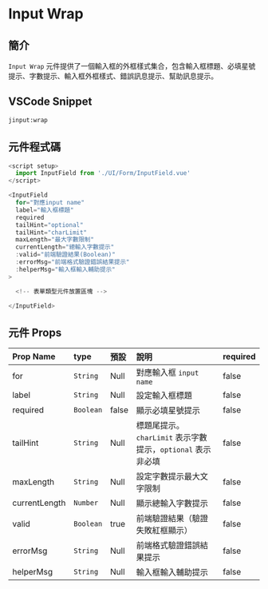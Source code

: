 # Input Wrap

## 簡介

`Input Wrap` 元件提供了一個輸入框的外框樣式集合，包含輸入框標題、必填星號提示、字數提示、輸入框外框樣式、錯誤訊息提示、幫助訊息提示。

## VSCode Snippet

```md
jinput:wrap
```

## 元件程式碼

```javascript
<script setup>
  import InputField from './UI/Form/InputField.vue'
</script>

<InputField
  for="對應input name"
  label="輸入框標題"
  required
  tailHint="optional"
  tailHint="charLimit"
  maxLength="最大字數限制"
  currentLength="總輸入字數提示"
  :valid="前端驗證結果(Boolean)"
  :errorMsg="前端格式驗證錯誤結果提示"
  :helperMsg="輸入框輸入輔助提示"
>

  <!-- 表單類型元件放置區塊 -->

</InputField>
```

## 元件 Props

| Prop Name     | type      | 預設  | 說明                                                        | required |
| :------------ | :-------- | :---- | :---------------------------------------------------------- | :------- |
| for           | `String`  | Null  | 對應輸入框 `input name`                                     | false    |
| label         | `String`  | Null  | 設定輸入框標題                                              | false    |
| required      | `Boolean` | false | 顯示必填星號提示                                            | false    |
| tailHint      | `String`  | Null  | 標題尾提示。`charLimit` 表示字數提示，`optional` 表示非必填 | false    |
| maxLength     | `String`  | Null  | 設定字數提示最大文字限制                                    | false    |
| currentLength | `Number`  | Null  | 顯示總輸入字數提示                                          | false    |
| valid         | `Boolean` | true  | 前端驗證結果（驗證失敗紅框顯示）                            | false    |
| errorMsg      | `String`  | Null  | 前端格式驗證錯誤結果提示                                    | false    |
| helperMsg     | `String`  | Null  | 輸入框輸入輔助提示                                          | false    |
